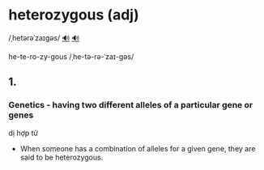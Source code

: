 # heterozygous (adj)

/ˌhetərəˈzaɪɡəs/ [🔊](https://www.oxfordlearnersdictionaries.com/media/english/uk_pron/h/het/heter/heterozygous__gb_1.mp3) [🔊](https://www.oxfordlearnersdictionaries.com/media/english/us_pron/h/het/heter/heterozygous__us_1.mp3)

he-te-ro-zy-gous /ˌhe-tə-rə-ˈzaɪ-ɡəs/

## 1.

### Genetics - having two different alleles of a particular gene or genes

dị hợp tử

- When someone has a combination of alleles for a given gene, they are said to be heterozygous.